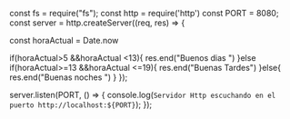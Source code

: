 
const fs = require("fs");
const http = require('http')
const PORT = 8080;
const server = http.createServer((req, res) => {

  const horaActual = Date.now

  if(horaActual>5 &&horaActual <13){
    res.end("Buenos dias ")
    }else if(horaActual>=13 &&horaActual <=19){
    res.end("Buenas Tardes")
    }else{
    res.end("Buenas noches ")
    }
    });

server.listen(PORT, () => {
  console.log(`Servidor Http escuchando en el puerto http://localhost:${PORT}`);
});